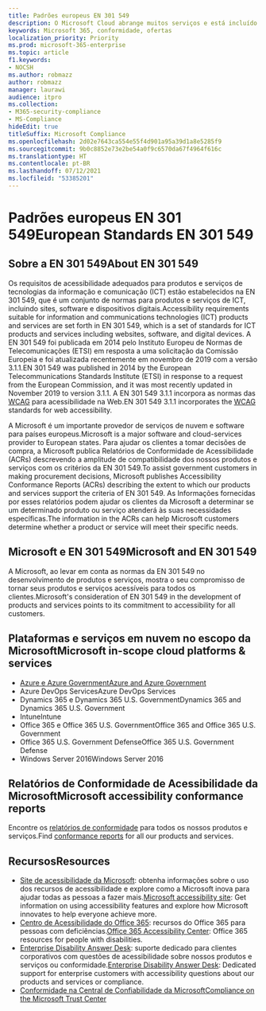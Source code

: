 ```yaml
---
title: Padrões europeus EN 301 549
description: O Microsoft Cloud abrange muitos serviços e está incluído em muitos relatórios de conformidade individuais.
keywords: Microsoft 365, conformidade, ofertas
localization_priority: Priority
ms.prod: microsoft-365-enterprise
ms.topic: article
f1.keywords:
- NOCSH
ms.author: robmazz
author: robmazz
manager: laurawi
audience: itpro
ms.collection:
- M365-security-compliance
- MS-Compliance
hideEdit: true
titleSuffix: Microsoft Compliance
ms.openlocfilehash: 2d02e7643ca554e55f4d901a95a39d1a8e5285f9
ms.sourcegitcommit: 9b0c8852e73e2be54a0f9c6570da67f4964f616c
ms.translationtype: HT
ms.contentlocale: pt-BR
ms.lasthandoff: 07/12/2021
ms.locfileid: "53385201"
---
```

# <a name="european-standards-en-301-549"></a><span data-ttu-id="ec1d0-104">Padrões europeus EN 301 549</span><span class="sxs-lookup"><span data-stu-id="ec1d0-104">European Standards EN 301 549</span></span>

## <a name="about-en-301-549"></a><span data-ttu-id="ec1d0-105">Sobre a EN 301 549</span><span class="sxs-lookup"><span data-stu-id="ec1d0-105">About EN 301 549</span></span>

<span data-ttu-id="ec1d0-106">Os requisitos de acessibilidade adequados para produtos e serviços de tecnologias da informação e comunicação (ICT) estão estabelecidos na EN 301 549, que é um conjunto de normas para produtos e serviços de ICT, incluindo sites, software e dispositivos digitais.</span><span class="sxs-lookup"><span data-stu-id="ec1d0-106">Accessibility requirements suitable for information and communications technologies (ICT) products and services are set forth in EN 301 549, which is a set of standards for ICT products and services including websites, software, and digital devices.</span></span> <span data-ttu-id="ec1d0-107">A EN 301 549 foi publicada em 2014 pelo Instituto Europeu de Normas de Telecomunicações (ETSI) em resposta a uma solicitação da Comissão Europeia e foi atualizada recentemente em novembro de 2019 com a versão 3.1.1.</span><span class="sxs-lookup"><span data-stu-id="ec1d0-107">EN 301 549 was published in 2014 by the European Telecommunications Standards Institute (ETSI) in response to a request from the European Commission, and it was most recently updated in November 2019 to version 3.1.1.</span></span> <span data-ttu-id="ec1d0-108">A EN 301 549 3.1.1 incorpora as normas das [WCAG](offering-WCAG-2-1.md) para acessibilidade na Web.</span><span class="sxs-lookup"><span data-stu-id="ec1d0-108">EN 301 549 3.1.1 incorporates the [WCAG](offering-WCAG-2-1.md) standards for web accessibility.</span></span>

<span data-ttu-id="ec1d0-109">A Microsoft é um importante provedor de serviços de nuvem e software para países europeus.</span><span class="sxs-lookup"><span data-stu-id="ec1d0-109">Microsoft is a major software and cloud-services provider to European states.</span></span> <span data-ttu-id="ec1d0-110">Para ajudar os clientes a tomar decisões de compra, a Microsoft publica Relatórios de Conformidade de Acessibilidade (ACRs) descrevendo a amplitude de compatibilidade dos nossos produtos e serviços com os critérios da EN 301 549.</span><span class="sxs-lookup"><span data-stu-id="ec1d0-110">To assist government customers in making procurement decisions, Microsoft publishes Accessibility Conformance Reports (ACRs) describing the extent to which our products and services support the criteria of EN 301 549.</span></span> <span data-ttu-id="ec1d0-111">As Informações fornecidas por esses relatórios podem ajudar os clientes da Microsoft a determinar se um determinado produto ou serviço atenderá às suas necessidades específicas.</span><span class="sxs-lookup"><span data-stu-id="ec1d0-111">The information in the ACRs can help Microsoft customers determine whether a product or service will meet their specific needs.</span></span>

## <a name="microsoft-and-en-301-549"></a><span data-ttu-id="ec1d0-112">Microsoft e EN 301 549</span><span class="sxs-lookup"><span data-stu-id="ec1d0-112">Microsoft and EN 301 549</span></span>

<span data-ttu-id="ec1d0-113">A Microsoft, ao levar em conta as normas da EN 301 549 no desenvolvimento de produtos e serviços, mostra o seu compromisso de tornar seus produtos e serviços acessíveis para todos os clientes.</span><span class="sxs-lookup"><span data-stu-id="ec1d0-113">Microsoft's consideration of EN 301 549 in the development of products and services points to its commitment to accessibility for all customers.</span></span>

## <a name="microsoft-in-scope-cloud-platforms--services"></a><span data-ttu-id="ec1d0-114">Plataformas e serviços em nuvem no escopo da Microsoft</span><span class="sxs-lookup"><span data-stu-id="ec1d0-114">Microsoft in-scope cloud platforms & services</span></span>

- [<span data-ttu-id="ec1d0-115">Azure e Azure Government</span><span class="sxs-lookup"><span data-stu-id="ec1d0-115">Azure and Azure Government</span></span>](https://go.microsoft.com/fwlink/p/?linkid=2051569)
- <span data-ttu-id="ec1d0-116">Azure DevOps Services</span><span class="sxs-lookup"><span data-stu-id="ec1d0-116">Azure DevOps Services</span></span>
- <span data-ttu-id="ec1d0-117">Dynamics 365 e Dynamics 365 U.S. Government</span><span class="sxs-lookup"><span data-stu-id="ec1d0-117">Dynamics 365 and Dynamics 365 U.S. Government</span></span>
- <span data-ttu-id="ec1d0-118">Intune</span><span class="sxs-lookup"><span data-stu-id="ec1d0-118">Intune</span></span>
- <span data-ttu-id="ec1d0-119">Office 365 e Office 365 U.S. Government</span><span class="sxs-lookup"><span data-stu-id="ec1d0-119">Office 365 and Office 365 U.S. Government</span></span>
- <span data-ttu-id="ec1d0-120">Office 365 U.S. Government Defense</span><span class="sxs-lookup"><span data-stu-id="ec1d0-120">Office 365 U.S. Government Defense</span></span>
- <span data-ttu-id="ec1d0-121">Windows Server 2016</span><span class="sxs-lookup"><span data-stu-id="ec1d0-121">Windows Server 2016</span></span>

## <a name="microsoft-accessibility-conformance-reports"></a><span data-ttu-id="ec1d0-122">Relatórios de Conformidade de Acessibilidade da Microsoft</span><span class="sxs-lookup"><span data-stu-id="ec1d0-122">Microsoft accessibility conformance reports</span></span>

<span data-ttu-id="ec1d0-123">Encontre os [relatórios de conformidade](https://cloudblogs.microsoft.com/industry-blog/government/2018/09/11/accessibility-conformance-reports/) para todos os nossos produtos e serviços.</span><span class="sxs-lookup"><span data-stu-id="ec1d0-123">Find [conformance reports](https://cloudblogs.microsoft.com/industry-blog/government/2018/09/11/accessibility-conformance-reports/) for all our products and services.</span></span>

## <a name="resources"></a><span data-ttu-id="ec1d0-124">Recursos</span><span class="sxs-lookup"><span data-stu-id="ec1d0-124">Resources</span></span>

- <span data-ttu-id="ec1d0-125">[Site de acessibilidade da Microsoft](https://www.microsoft.com/accessibility): obtenha informações sobre o uso dos recursos de acessibilidade e explore como a Microsoft inova para ajudar todas as pessoas a fazer mais.</span><span class="sxs-lookup"><span data-stu-id="ec1d0-125">[Microsoft accessibility site](https://www.microsoft.com/accessibility): Get information on using accessibility features and explore how Microsoft innovates to help everyone achieve more.</span></span>
- <span data-ttu-id="ec1d0-126">[Centro de Acessibilidade do Office 365](https://go.microsoft.com/fwlink/p/?linkid=2051801): recursos do Office 365 para pessoas com deficiências.</span><span class="sxs-lookup"><span data-stu-id="ec1d0-126">[Office 365 Accessibility Center](https://go.microsoft.com/fwlink/p/?linkid=2051801): Office 365 resources for people with disabilities.</span></span>
- <span data-ttu-id="ec1d0-127">[Enterprise Disability Answer Desk](https://go.microsoft.com/fwlink/p/?linkid=2050890): suporte dedicado para clientes corporativos com questões de acessibilidade sobre nossos produtos e serviços ou conformidade.</span><span class="sxs-lookup"><span data-stu-id="ec1d0-127">[Enterprise Disability Answer Desk](https://go.microsoft.com/fwlink/p/?linkid=2050890): Dedicated support for enterprise customers with accessibility questions about our products and services or compliance.</span></span>
- [<span data-ttu-id="ec1d0-128">Conformidade na Central de Confiabilidade da Microsoft</span><span class="sxs-lookup"><span data-stu-id="ec1d0-128">Compliance on the Microsoft Trust Center</span></span>](https://www.microsoft.com/trust-center/compliance/compliance-overview)
